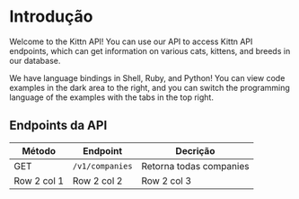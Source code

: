 # Introdução

Welcome to the Kittn API! You can use our API to access Kittn API endpoints, which can get information on various cats, kittens, and breeds in our database.

We have language bindings in Shell, Ruby, and Python! You can view code examples in the dark area to the right, and you can switch the programming language of the examples with the tabs in the top right.



## Endpoints da API

Método | Endpoint | Decrição
-------------- | -------------- | --------------
GET | `/v1/companies`| Retorna todas companies
Row 2 col 1 | Row 2 col 2 | Row 2 col 3
